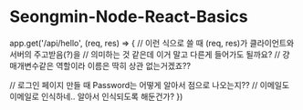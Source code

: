 # Seongmin-Node-React-Basics

app.get('/api/hello', (req, res) => {
  // 이런 식으로 쓸 때 (req, res)가 클라이언트와 서버의 주고받음(?)을
  // 의미하는 것 같은데 이거 말고 다른게 들어가도 될까요?
  // 걍 매개변수같은 역할이라 이름은 딱히 상관 없는거겠죠??


  // 로그인 페이지 만들 때 Password는 어떻게 알아서 점으로 나오는지??
  // 이메일도 이메일로 인식하네.. 알아서 인식되도록 해둔건가?
})
